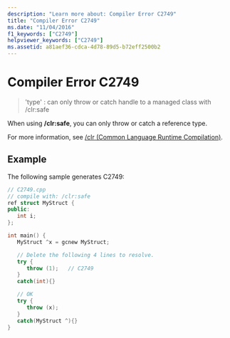 ```yaml
---
description: "Learn more about: Compiler Error C2749"
title: "Compiler Error C2749"
ms.date: "11/04/2016"
f1_keywords: ["C2749"]
helpviewer_keywords: ["C2749"]
ms.assetid: a81aef36-cdca-4d78-89d5-b72eff2500b2
---
```

# Compiler Error C2749

> 'type' : can only throw or catch handle to a managed class with /clr:safe

When using **/clr:safe**, you can only throw or catch a reference type.

For more information, see [/clr (Common Language Runtime Compilation)](../../build/reference/clr-common-language-runtime-compilation.md).

## Example

The following sample generates C2749:

```cpp
// C2749.cpp
// compile with: /clr:safe
ref struct MyStruct {
public:
   int i;
};

int main() {
   MyStruct ^x = gcnew MyStruct;

   // Delete the following 4 lines to resolve.
   try {
      throw (1);   // C2749
   }
   catch(int){}

   // OK
   try {
      throw (x);
   }
   catch(MyStruct ^){}
}
```
